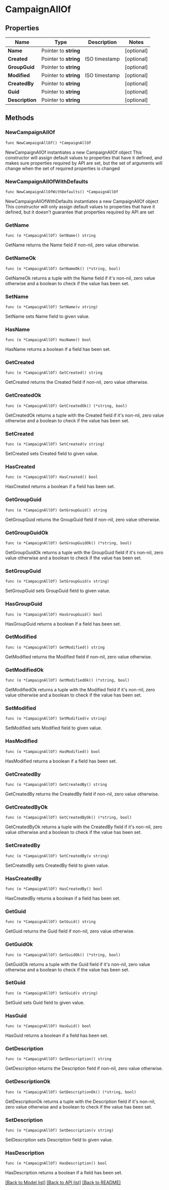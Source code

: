 # CampaignAllOf

## Properties

Name | Type | Description | Notes
------------ | ------------- | ------------- | -------------
**Name** | Pointer to **string** |  | [optional] 
**Created** | Pointer to **string** | ISO timestamp | [optional] 
**GroupGuid** | Pointer to **string** |  | [optional] 
**Modified** | Pointer to **string** | ISO timestamp | [optional] 
**CreatedBy** | Pointer to **string** |  | [optional] 
**Guid** | Pointer to **string** |  | [optional] 
**Description** | Pointer to **string** |  | [optional] 

## Methods

### NewCampaignAllOf

`func NewCampaignAllOf() *CampaignAllOf`

NewCampaignAllOf instantiates a new CampaignAllOf object
This constructor will assign default values to properties that have it defined,
and makes sure properties required by API are set, but the set of arguments
will change when the set of required properties is changed

### NewCampaignAllOfWithDefaults

`func NewCampaignAllOfWithDefaults() *CampaignAllOf`

NewCampaignAllOfWithDefaults instantiates a new CampaignAllOf object
This constructor will only assign default values to properties that have it defined,
but it doesn't guarantee that properties required by API are set

### GetName

`func (o *CampaignAllOf) GetName() string`

GetName returns the Name field if non-nil, zero value otherwise.

### GetNameOk

`func (o *CampaignAllOf) GetNameOk() (*string, bool)`

GetNameOk returns a tuple with the Name field if it's non-nil, zero value otherwise
and a boolean to check if the value has been set.

### SetName

`func (o *CampaignAllOf) SetName(v string)`

SetName sets Name field to given value.

### HasName

`func (o *CampaignAllOf) HasName() bool`

HasName returns a boolean if a field has been set.

### GetCreated

`func (o *CampaignAllOf) GetCreated() string`

GetCreated returns the Created field if non-nil, zero value otherwise.

### GetCreatedOk

`func (o *CampaignAllOf) GetCreatedOk() (*string, bool)`

GetCreatedOk returns a tuple with the Created field if it's non-nil, zero value otherwise
and a boolean to check if the value has been set.

### SetCreated

`func (o *CampaignAllOf) SetCreated(v string)`

SetCreated sets Created field to given value.

### HasCreated

`func (o *CampaignAllOf) HasCreated() bool`

HasCreated returns a boolean if a field has been set.

### GetGroupGuid

`func (o *CampaignAllOf) GetGroupGuid() string`

GetGroupGuid returns the GroupGuid field if non-nil, zero value otherwise.

### GetGroupGuidOk

`func (o *CampaignAllOf) GetGroupGuidOk() (*string, bool)`

GetGroupGuidOk returns a tuple with the GroupGuid field if it's non-nil, zero value otherwise
and a boolean to check if the value has been set.

### SetGroupGuid

`func (o *CampaignAllOf) SetGroupGuid(v string)`

SetGroupGuid sets GroupGuid field to given value.

### HasGroupGuid

`func (o *CampaignAllOf) HasGroupGuid() bool`

HasGroupGuid returns a boolean if a field has been set.

### GetModified

`func (o *CampaignAllOf) GetModified() string`

GetModified returns the Modified field if non-nil, zero value otherwise.

### GetModifiedOk

`func (o *CampaignAllOf) GetModifiedOk() (*string, bool)`

GetModifiedOk returns a tuple with the Modified field if it's non-nil, zero value otherwise
and a boolean to check if the value has been set.

### SetModified

`func (o *CampaignAllOf) SetModified(v string)`

SetModified sets Modified field to given value.

### HasModified

`func (o *CampaignAllOf) HasModified() bool`

HasModified returns a boolean if a field has been set.

### GetCreatedBy

`func (o *CampaignAllOf) GetCreatedBy() string`

GetCreatedBy returns the CreatedBy field if non-nil, zero value otherwise.

### GetCreatedByOk

`func (o *CampaignAllOf) GetCreatedByOk() (*string, bool)`

GetCreatedByOk returns a tuple with the CreatedBy field if it's non-nil, zero value otherwise
and a boolean to check if the value has been set.

### SetCreatedBy

`func (o *CampaignAllOf) SetCreatedBy(v string)`

SetCreatedBy sets CreatedBy field to given value.

### HasCreatedBy

`func (o *CampaignAllOf) HasCreatedBy() bool`

HasCreatedBy returns a boolean if a field has been set.

### GetGuid

`func (o *CampaignAllOf) GetGuid() string`

GetGuid returns the Guid field if non-nil, zero value otherwise.

### GetGuidOk

`func (o *CampaignAllOf) GetGuidOk() (*string, bool)`

GetGuidOk returns a tuple with the Guid field if it's non-nil, zero value otherwise
and a boolean to check if the value has been set.

### SetGuid

`func (o *CampaignAllOf) SetGuid(v string)`

SetGuid sets Guid field to given value.

### HasGuid

`func (o *CampaignAllOf) HasGuid() bool`

HasGuid returns a boolean if a field has been set.

### GetDescription

`func (o *CampaignAllOf) GetDescription() string`

GetDescription returns the Description field if non-nil, zero value otherwise.

### GetDescriptionOk

`func (o *CampaignAllOf) GetDescriptionOk() (*string, bool)`

GetDescriptionOk returns a tuple with the Description field if it's non-nil, zero value otherwise
and a boolean to check if the value has been set.

### SetDescription

`func (o *CampaignAllOf) SetDescription(v string)`

SetDescription sets Description field to given value.

### HasDescription

`func (o *CampaignAllOf) HasDescription() bool`

HasDescription returns a boolean if a field has been set.


[[Back to Model list]](../README.md#documentation-for-models) [[Back to API list]](../README.md#documentation-for-api-endpoints) [[Back to README]](../README.md)


